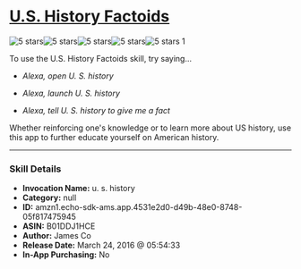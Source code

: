 # [U.S. History Factoids](http://alexa.amazon.com/#skills/amzn1.echo-sdk-ams.app.4531e2d0-d49b-48e0-8748-05f817475945)
![5 stars](../../images/ic_star_black_18dp_1x.png)![5 stars](../../images/ic_star_black_18dp_1x.png)![5 stars](../../images/ic_star_black_18dp_1x.png)![5 stars](../../images/ic_star_black_18dp_1x.png)![5 stars](../../images/ic_star_black_18dp_1x.png) 1

To use the U.S. History Factoids skill, try saying...

* *Alexa, open U. S. history*

* *Alexa, launch U. S. history*

* *Alexa, tell U. S. history to give me a fact*

Whether reinforcing one's knowledge or to learn more about US history, use this app to further educate yourself on American history.

***

### Skill Details

* **Invocation Name:** u. s. history
* **Category:** null
* **ID:** amzn1.echo-sdk-ams.app.4531e2d0-d49b-48e0-8748-05f817475945
* **ASIN:** B01DDJ1HCE
* **Author:** James Co
* **Release Date:** March 24, 2016 @ 05:54:33
* **In-App Purchasing:** No
